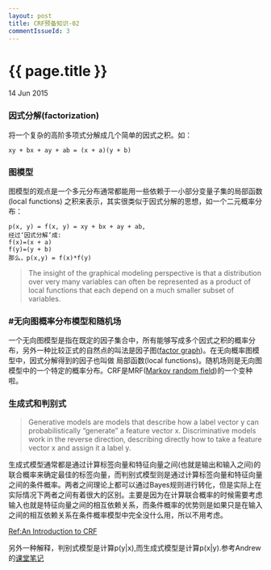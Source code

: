 ```yaml
---
layout: post
title: CRF预备知识-02
commentIssueId: 3
---
```


{{ page.title }}
================

<p class="meta">14 Jun 2015 </p>

### 因式分解(factorization)

将一个复杂的高阶多项式分解成几个简单的因式之积。如：
```
xy + bx + ay + ab = (x + a)(y + b)
```

### 图模型

图模型的观点是一个多元分布通常都能用一些依赖于一小部分变量子集的局部函数(local functions)
之积来表示，其实很类似于因式分解的思想，如一个二元概率分布：

```
p(x, y) = f(x, y) = xy + bx + ay + ab, 
经过‘因式分解’成:
f(x)=(x + a)
f(y)=(y + b)
那么，p(x,y) = f(x)*f(y)
```
>The insight of the graphical modeling perspective is that a distribution over very many variables can often be represented as a product of local functions that each depend on a much smaller subset of variables. 

### #无向图概率分布模型和随机场

一个无向图模型是指在既定的因子集合中，所有能够写成多个因式之积的概率分布，另外一种比较正式的自然点的叫法是因子图([factor graph](https://en.wikipedia.org/wiki/Factor_graph))。在无向概率图模型中，因式分解得到的因子也叫做
局部函数(local functions)。随机场则是无向图模型中的一个特定的概率分布。CRF是MRF([Markov random field](https://en.wikipedia.org/wiki/Markov_random_field))的一个变种啦。

### 生成式和判别式

> Generative models are models that describe how a label vector y can probabilistically “generate” a feature vector x. Discriminative models work in the reverse direction, describing directly how to take a feature vector x and assign it a label y.

生成式模型通常都是通过计算标签向量和特征向量之间(也就是输出和输入之间)的联合概率来确定最佳的标签向量，而判别式模型则是通过计算标签向量和特征向量之间的条件概率。两者之间理论上都可以通过Bayes规则进行转化，但是实际上在实际情况下两者之间有着很大的区别。主要是因为在计算联合概率的时候需要考虑输入也就是特征向量之间的相互依赖关系，而条件概率的优势则是如果只是在输入之间的相互依赖关系在条件概率模型中完全没什么用，所以不用考虑。

[Ref:An Introduction to CRF](http://homepages.inf.ed.ac.uk/csutton/publications/crftut-fnt.pdf)

另外一种解释，判别式模型是计算p(y|x),而生成式模型是计算p(x|y).参考Andrew的[课堂笔记](http://cs229.stanford.edu/notes/cs229-notes2.pdf)







